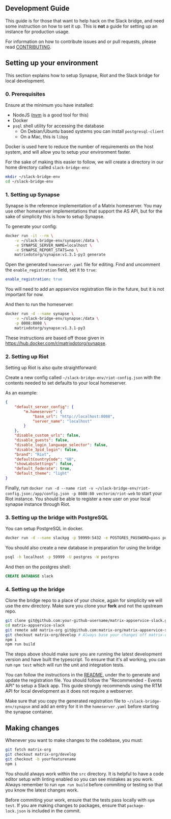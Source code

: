 Development Guide
-----------------

This guide is for those that want to help hack on the Slack bridge, and
need some instruction on how to set it up. This is **not** a guide for
setting up an instance for production usage.

For information on how to contribute issues and or pull requests, please
read [CONTRIBUTING](../CONTRIBUTING.md).

## Setting up your environment

This section explains how to setup Synapse, Riot and the Slack bridge
for local development.

### 0. Prerequisites 

Ensure at the minimum you have installed:

- NodeJS ([nvm](https://github.com/nvm-sh/nvm) is a good tool for this)
- Docker
- `psql` shell utility for accessing the database
   - On Debian/Ubuntu based systems you can install `postgresql-client`
   - On a Mac, this is `libpg`

Docker is used here to reduce the number of requirements on the host system,
and will allow you to setup your environment faster.

For the sake of making this easier to follow, we will create a directory in
our home directory called `slack-bridge-env`:

```bash
mkdir ~/slack-bridge-env
cd ~/slack-bridge-env
```

### 1. Setting up Synapse

Synapse is the reference implementation of a Matrix homeserver. You may use other
homeserver implementations that support the AS API, but for the sake of simplicity
this is how to setup Synapse.

To generate your config:

```bash
docker run -it --rm \
    -v ~/slack-bridge-env/synapse:/data \
    -e SYNAPSE_SERVER_NAME=localhost \
    -e SYNAPSE_REPORT_STATS=no \
    matrixdotorg/synapse:v1.3.1-py3 generate
```

Open the generated `homeserver.yaml` file for editing. 
Find and uncomment the `enable_registration` field, set it to `true`:

```yaml
enable_registration: true
```

You will need to add an appservice registration file in the future,
but it is not important for now.


And then to run the homeserver:

```bash
docker run -d --name synapse \
    -v ~/slack-bridge-env/synapse:/data \
    -p 8008:8008 \
    matrixdotorg/synapse:v1.3.1-py3
```

These instructions are based off those given in https://hub.docker.com/r/matrixdotorg/synapse.


### 2. Setting up Riot

Setting up Riot is also quite straightforward:

Create a new config called `~/slack-bridge-env/riot-config.json` with the contents
needed to set defaults to your local homeserver.

As an example:

```json
{
    "default_server_config": {
        "m.homeserver": {
            "base_url": "http://localhost:8008",
            "server_name": "localhost"
        }
    },
    "disable_custom_urls": false,
    "disable_guests": false,
    "disable_login_language_selector": false,
    "disable_3pid_login": false,
    "brand": "Riot",
    "defaultCountryCode": "GB",
    "showLabsSettings": false,
    "default_federate": true,
    "default_theme": "light"
}
```

Finally, run `docker run -d --name riot -v ~/slack-bridge-env/riot-config.json:/app/config.json -p 8080:80 vectorim/riot-web`
to start your Riot instance. You should be able to register a new user on your
local synapse instance through Riot.

### 3. Setting up the bridge with PostgreSQL

You can setup PostgreSQL in docker.

```bash
docker run -d --name slackpg -p 59999:5432 -e POSTGRES_PASSWORD=pass postgres
```

You should also create a new database in preparation for using the bridge

```bash
psql -h localhost -p 59999 -U postgres -W postgres
```

And then on the postgres shell:

```sql
CREATE DATABASE slack
```

### 4. Setting up the bridge

Clone the bridge repo to a place of your choice, again for simplicity we will
use the env directory. Make sure you clone your **fork** and not the upstream repo.

```bash
git clone git@github.com:your-github-username/matrix-appservice-slack.git
cd matrix-appservice-slack
git remote add matrix-org git@github.com:matrix-org/matrix-appservice-slack.git
git checkout matrix-org/develop # Always base your changes off matrix-org/develop
npm i
npm run build
```

The steps above should make sure you are running the latest development version
and have built the typescript. To ensure that it's all working, you can run
`npm test` which will run the unit and integration tests. 

You can follow the instructions in the [README](../README.md), under the to generate and update the
registration file. You should follow the "Recommended - Events API" to setup a Slack app. This guide
strongly recommends using the RTM API for local development as it does not require a webserver.

Make sure that you copy the generated registration file to `~/slack-bridge-env/synapse` and
add an entry for it in the `homeserver.yaml` before starting the synapse container.

## Making changes

Whenever you want to make changes to the codebase, you must:

```bash
git fetch matrix-org
git checkout matrix-org/develop
git checkout -b yourfeaturename
npm i
```

You should always work within the `src` directory. It is helpful to have a code editor setup
with linting enabled so you can see mistakes as you work. Always remember to run `npm run build`
before commiting or testing so that you know the latest changes work.  

Before commiting your work, ensure that the tests pass locally with `npm test`. If you are making
changes to packages, ensure that `package-lock.json` is included in the commit.
